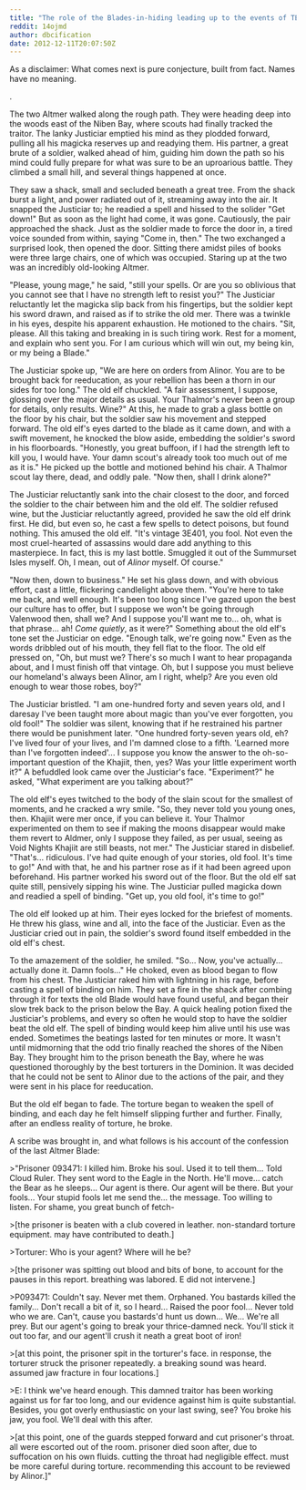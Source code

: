 ```yaml
---
title: "The role of the Blades-in-hiding leading up to the events of TESV: Skyrim"
reddit: 14ojmd
author: dbcification
date: 2012-12-11T20:07:50Z
---
```


As a disclaimer: What comes next is pure conjecture, built from fact. Names have no meaning.

.

The two Altmer walked along the rough path. They were heading deep into the woods east of the Niben Bay, where scouts had finally tracked the traitor. The lanky Justiciar emptied his mind as they plodded forward, pulling all his magicka reserves up and readying them. His partner, a great brute of a soldier, walked ahead of him, guiding him down the path so his mind could fully prepare for what was sure to be an uproarious battle. They climbed a small hill, and several things happened at once.

They saw a shack, small and secluded beneath a great tree. From the shack burst a light, and power radiated out of it, streaming away into the air. It snapped the Justiciar to; he readied a spell and hissed to the solider "Get down!" But as soon as the light had come, it was gone. Cautiously, the pair approached the shack. Just as the soldier made to force the door in, a tired voice sounded from within, saying "Come in, then." The two exchanged a surprised look, then opened the door. Sitting there amidst piles of books were three large chairs, one of which was occupied. Staring up at the two was an incredibly old-looking Altmer.

"Please, young mage," he said, "still your spells. Or are you so oblivious that you cannot see that I have no strength left to resist you?" The Justiciar reluctantly let the magicka slip back from his fingertips, but the soldier kept his sword drawn, and raised as if to strike the old mer. There was a twinkle in his eyes, despite his apparent exhaustion. He motioned to the chairs. "Sit, please. All this taking and breaking in is such tiring work. Rest for a moment, and explain who sent you. For I am curious which will win out, my being kin, or my being a Blade."

The Justiciar spoke up, "We are here on orders from Alinor. You are to be brought back for reeducation, as your rebellion has been a thorn in our sides for too long." The old elf chuckled. "A fair assessment, I suppose, glossing over the major details as usual. Your Thalmor's never been a group for details, only results. Wine?" At this, he made to grab a glass bottle on the floor by his chair, but the soldier saw his movement and stepped forward. The old elf's eyes darted to the blade as it came down, and with a swift movement, he knocked the blow aside, embedding the soldier's sword in his floorboards. "Honestly, you great buffoon, if I had the strength left to kill you, I would have. Your damn scout's already took too much out of me as it is." He picked up the bottle and motioned behind his chair. A Thalmor scout lay there, dead, and oddly pale. "Now then, shall I drink alone?"

The Justiciar reluctantly sank into the chair closest to the door, and forced the soldier to the chair between him and the old elf. The soldier refused wine, but the Justiciar reluctantly agreed, provided he saw the old elf drink first. He did, but even so, he cast a few spells to detect poisons, but found nothing. This amused the old elf. "It's vintage 3E401, you fool. Not even the most cruel-hearted of assassins would dare add anything to this masterpiece. In fact, this is my last bottle. Smuggled it out of the Summurset Isles myself. Oh, I mean, out of *Alinor* myself. Of course." 

"Now then, down to business." He set his glass down, and with obvious effort, cast a little, flickering candlelight above them. "You're here to take me back, and well enough. It's been too long since I've gazed upon the best our culture has to offer, but I suppose we won't be going through Valenwood then, shall we? And I suppose you'll want me to... oh, what is that phrase... ah! *Come quietly*, as it were?" Something about the old elf's tone set the Justiciar on edge. "Enough talk, we're going now." Even as the words dribbled out of his mouth, they fell flat to the floor. The old elf pressed on, "Oh, but must we? There's so much I want to hear propaganda about, and I must finish off that vintage. Oh, but I suppose you must believe our homeland's always been Alinor, am I right, whelp? Are you even old enough to wear those robes, boy?"

The Justiciar bristled. "I am one-hundred forty and seven years old, and I daresay I've been taught more about magic than you've ever forgotten, you old fool!" The soldier was silent, knowing that if he restrained his partner there would be punishment later. "One hundred forty-seven years old, eh? I've lived four of your lives, and I'm damned close to a fifth. 'Learned more than I've forgotten indeed'... I suppose you know the answer to the oh-so-important question of the Khajiit, then, yes? Was your little experiment worth it?" A befuddled look came over the Justiciar's face. "Experiment?" he asked, "What experiment are you talking about?"

The old elf's eyes twitched to the body of the slain scout for the smallest of moments, and he cracked a wry smile. "So, they never told you young ones, then. Khajiit were mer once, if you can believe it. Your Thalmor experimented on them to see if making the moons disappear would make them revert to Aldmer, only I suppose they failed, as per usual, seeing as Void Nights Khajiit are still beasts, not mer." The Justiciar stared in disbelief. "That's... ridiculous. I've had quite enough of your stories, old fool. It's time to go!" And with that, he and his partner rose as if it had been agreed upon beforehand. His partner worked his sword out of the floor. But the old elf sat quite still, pensively sipping his wine. The Justiciar pulled magicka down and readied a spell of binding. "Get up, you old fool, it's time to go!"

The old elf looked up at him. Their eyes locked for the briefest of moments. He threw his glass, wine and all, into the face of the Justiciar. Even as the Justiciar cried out in pain, the soldier's sword found itself embedded in the old elf's chest.

To the amazement of the soldier, he smiled. "So... Now, you've actually... actually done it. Damn fools..." He choked, even as blood began to flow from his chest. The Justiciar raked him with lightning in his rage, before casting a spell of binding on him. They set a fire in the shack after combing through it for texts the old Blade would have found useful, and began their slow trek back to the prison below the Bay. A quick healing potion fixed the Justiciar's problems, and every so often he would stop to have the soldier beat the old elf. The spell of binding would keep him alive until his use was ended. Sometimes the beatings lasted for ten minutes or more. It wasn't until midmorning that the odd trio finally reached the shores of the Niben Bay. They brought him to the prison beneath the Bay, where he was questioned thoroughly by the best torturers in the Dominion. It was decided that he could not be sent to Alinor due to the actions of the pair, and they were sent in his place for reeducation.

But the old elf began to fade. The torture began to weaken the spell of binding, and each day he felt himself slipping further and further. Finally, after an endless reality of torture, he broke.

A scribe was brought in, and what follows is his account of the confession of the last Altmer Blade:

&gt;"Prisoner 093471: I killed him. Broke his soul. Used it to tell them... Told Cloud Ruler. They sent word to the Eagle in the North. He'll move... catch the Bear as he sleeps... Our agent is there. Our agent will be there. But your fools... Your stupid fools let me send the... the message. Too willing to listen. For shame, you great bunch of fetch-

&gt;[the prisoner is beaten with a club covered in leather. non-standard torture equipment. may have contributed to death.]

&gt;Torturer: Who is your agent? Where will he be?

&gt;[the prisoner was spitting out blood and bits of bone, to account for the pauses in this report. breathing was labored. E did not intervene.]

&gt;P093471: Couldn't say. Never met them. Orphaned. You bastards killed the family... Don't recall a bit of it, so I heard... Raised the poor fool... Never told who we are. Can't, cause you bastards'd hunt us down... We... We're all prey. But our agent's going to break your thrice-damned neck. You'll stick it out too far, and our agent'll crush it neath a great boot of iron!

&gt;[at this point, the prisoner spit in the torturer's face. in response, the torturer struck the prisoner repeatedly. a breaking sound was heard. assumed jaw fracture in four locations.]

&gt;E: I think we've heard enough. This damned traitor has been working against us for far too long, and our evidence against him is quite substantial. Besides, you got overly enthusiastic on your last swing, see? You broke his jaw, you fool. We'll deal with this after. 

&gt;[at this point, one of the guards stepped forward and cut prisoner's throat. all were escorted out of the room. prisoner died soon after, due to suffocation on his own fluids. cutting the throat had negligible effect. must be more careful during torture. recommending this account to be reviewed by Alinor.]"
